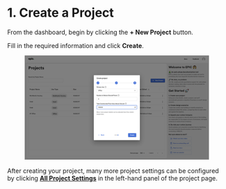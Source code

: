 # 1. Create a Project

From the dashboard, begin by clicking the **+ New Project** button.&#x20;

Fill in the required information and click **Create**.

<div align="left">

<figure><img src="../../.gitbook/assets/image (1) (1).png" alt="" width="563"><figcaption></figcaption></figure>

</div>

After creating your project, many more project settings can be configured by clicking [**All Project Settings**](all-project-settings.md) in the left-hand panel of the project page. &#x20;
